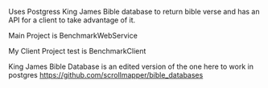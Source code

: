 Uses Postgress King James Bible database to return bible verse and has an API for a client to take advantage of it.

Main Project is BenchmarkWebService

My Client Project test is BenchmarkClient


King James Bible Database is an edited version of the one here to work in postgres https://github.com/scrollmapper/bible_databases

